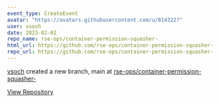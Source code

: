 ```yaml
---
event_type: CreateEvent
avatar: "https://avatars.githubusercontent.com/u/814322?"
user: vsoch
date: 2023-02-02
repo_name: rse-ops/container-permission-squasher-
html_url: https://github.com/rse-ops/container-permission-squasher-
repo_url: https://github.com/rse-ops/container-permission-squasher-
---
```


<a href='https://github.com/vsoch' target='_blank'>vsoch</a> created a new branch, main at <a href='https://github.com/rse-ops/container-permission-squasher-' target='_blank'>rse-ops/container-permission-squasher-</a>

<a href='https://github.com/rse-ops/container-permission-squasher-' target='_blank'>View Repository</a>